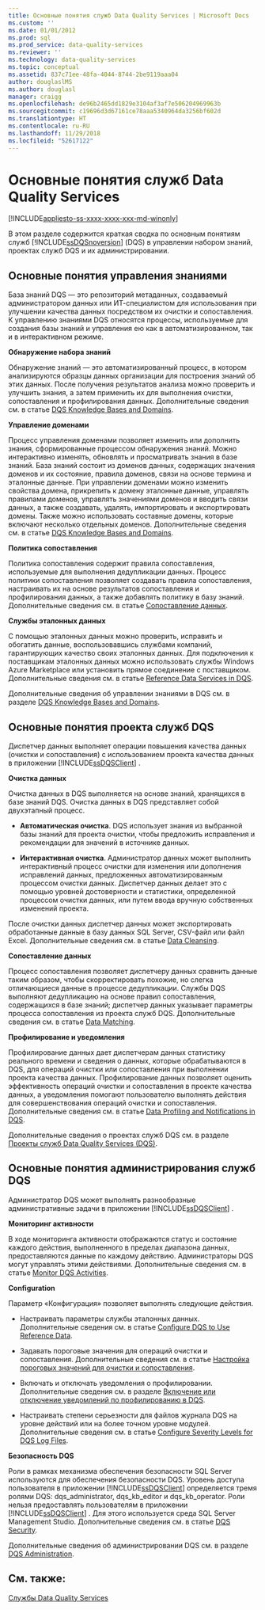 ```yaml
---
title: Основные понятия служб Data Quality Services | Microsoft Docs
ms.custom: ''
ms.date: 01/01/2012
ms.prod: sql
ms.prod_service: data-quality-services
ms.reviewer: ''
ms.technology: data-quality-services
ms.topic: conceptual
ms.assetid: 837c71ee-48fa-4044-8744-2be9119aaa04
author: douglaslMS
ms.author: douglasl
manager: craigg
ms.openlocfilehash: de96b2465dd1829e3104af3af7e506204969963b
ms.sourcegitcommit: c19696d3d67161ce78aaa5340964da3256bf602d
ms.translationtype: HT
ms.contentlocale: ru-RU
ms.lasthandoff: 11/29/2018
ms.locfileid: "52617122"
---
```

# <a name="data-quality-services-concepts"></a>Основные понятия служб Data Quality Services

[!INCLUDE[appliesto-ss-xxxx-xxxx-xxx-md-winonly](../includes/appliesto-ss-xxxx-xxxx-xxx-md-winonly.md)]

  В этом разделе содержится краткая сводка по основным понятиям служб [!INCLUDE[ssDQSnoversion](../includes/ssdqsnoversion-md.md)] (DQS) в управлении набором знаний, проектах служб DQS и их администрировании.  
  
##  <a name="Knowledge"></a> Основные понятия управления знаниями  
 База знаний DQS — это репозиторий метаданных, создаваемый администратором данных или ИТ-специалистом для использования при улучшении качества данных посредством их очистки и сопоставления. К управлению знаниями DQS относятся процессы, используемые для создания базы знаний и управления ею как в автоматизированном, так и в интерактивном режиме.  
  
 **Обнаружение набора знаний**  
  
 Обнаружение знаний — это автоматизированный процесс, в котором анализируются образцы данных организации для построения знаний об этих данных. После получения результатов анализа можно проверить и улучшить знания, а затем применить их для выполнения очистки, сопоставления и профилирования данных. Дополнительные сведения см. в статье [DQS Knowledge Bases and Domains](../data-quality-services/dqs-knowledge-bases-and-domains.md).  
  
 **Управление доменами**  
  
 Процесс управления доменами позволяет изменить или дополнить знания, сформированные процессом обнаружения знаний. Можно интерактивно изменять, обновлять и просматривать знания в базе знаний. База знаний состоит из доменов данных, содержащих значения доменов и их состояние, правила доменов, связи на основе термина и эталонные данные. При управлении доменами можно изменить свойства домена, прикрепить к домену эталонные данные, управлять правилами доменов, управлять значениями доменов и вводить связи данных, а также создавать, удалять, импортировать и экспортировать домены. Также можно использовать составные домены, которые включают несколько отдельных доменов. Дополнительные сведения см. в статье [DQS Knowledge Bases and Domains](../data-quality-services/dqs-knowledge-bases-and-domains.md).  
  
 **Политика сопоставления**  
  
 Политика сопоставления содержит правила сопоставления, используемые для выполнения дедупликации данных. Процесс политики сопоставления позволяет создавать правила сопоставления, настраивать их на основе результатов сопоставления и профилирования данных, а также добавлять политику в базу знаний. Дополнительные сведения см. в статье [Сопоставление данных](../data-quality-services/data-matching.md).  
  
 **Службы эталонных данных**  
  
 С помощью эталонных данных можно проверить, исправить и обогатить данные, воспользовавшись службами компаний, гарантирующих качество своих эталонных данных. Для подключения к поставщикам эталонных данных можно использовать службы Windows Azure Marketplace или установить прямое соединение с поставщиком. Дополнительные сведения см. в статье [Reference Data Services in DQS](../data-quality-services/reference-data-services-in-dqs.md).  
  
 Дополнительные сведения об управлении знаниями в DQS см. в разделе [DQS Knowledge Bases and Domains](../data-quality-services/dqs-knowledge-bases-and-domains.md).  
  
##  <a name="Projects"></a> Основные понятия проекта служб DQS  
 Диспетчер данных выполняет операции повышения качества данных (очистки и сопоставления) с использованием проекта качества данных в приложении [!INCLUDE[ssDQSClient](../includes/ssdqsclient-md.md)] .  
  
 **Очистка данных**  
  
 Очистка данных в DQS выполняется на основе знаний, хранящихся в базе знаний DQS. Очистка данных в DQS представляет собой двухэтапный процесс.  
  
-   **Автоматическая очистка**. DQS использует знания из выбранной базы знаний для проекта очистки, чтобы предложить исправления и рекомендации для значений в источнике данных.  
  
-   **Интерактивная очистка**. Администратор данных может выполнить интерактивный процесс очистки для изменения или дополнения исправлений данных, предложенных автоматизированным процессом очистки данных. Диспетчер данных делает это с помощью уровней достоверности и статистики, определенной процессом очистки данных, или путем ввода вручную собственных изменений проекта.  
  
 После очистки данных диспетчер данных может экспортировать обработанные данные в базу данных SQL Server, CSV-файл или файл Excel. Дополнительные сведения см. в статье [Data Cleansing](../data-quality-services/data-cleansing.md).  
  
 **Сопоставление данных**  
  
 Процесс сопоставления позволяет диспетчеру данных сравнить данные таким образом, чтобы скорректировать похожие, но слегка отличающиеся данные в процессе дедупликации. Службы DQS выполняют дедупликацию на основе правил сопоставления, содержащихся в базе знаний; диспетчер данных указывает параметры процесса сопоставления из проекта служб DQS. Дополнительные сведения см. в статье [Data Matching](../data-quality-services/data-matching.md).  
  
 **Профилирование и уведомления**  
  
 Профилирование данных дает диспетчерам данных статистику реального времени и сведения о данных, которые обрабатываются в DQS, для операций очистки или сопоставления при выполнении проекта качества данных. Профилирование данных позволяет оценить эффективность операций очистки и сопоставления в проекте качества данных, а уведомления помогают пользователю выполнять действия для совершенствования операций очистки и сопоставления. Дополнительные сведения см. в статье [Data Profiling and Notifications in DQS](../data-quality-services/data-profiling-and-notifications-in-dqs.md).  
  
 Дополнительные сведения о проектах служб DQS см. в разделе [Проекты служб Data Quality Services &#40;DQS&#41;](../data-quality-services/data-quality-projects-dqs.md).  
  
##  <a name="Admin"></a> Основные понятия администрирования служб DQS  
 Администратор DQS может выполнять разнообразные административные задачи в приложении [!INCLUDE[ssDQSClient](../includes/ssdqsclient-md.md)] .  
  
 **Мониторинг активности**  
  
 В ходе мониторинга активности отображаются статус и состояние каждого действия, выполненного в пределах диапазона данных, предоставляются данные по каждому действию. Администраторы DQS могут управлять этими действиями. Дополнительные сведения см. в статье [Monitor DQS Activities](../data-quality-services/monitor-dqs-activities.md).  
  
 **Configuration**  
  
 Параметр «Конфигурация» позволяет выполнять следующие действия.  
  
-   Настраивать параметры службы эталонных данных. Дополнительные сведения см. в статье [Configure DQS to Use Reference Data](../data-quality-services/configure-dqs-to-use-reference-data.md).  
  
-   Задавать пороговые значения для операций очистки и сопоставления. Дополнительные сведения см. в статье [Настройка пороговых значений для очистки и сопоставления](../data-quality-services/configure-threshold-values-for-cleansing-and-matching.md).  
  
-   Включать и отключать уведомления о профилировании. Дополнительные сведения см. в разделе [Включение или отключение уведомлений по профилированию в DQS](../data-quality-services/enable-or-disable-profiling-notifications-in-dqs.md).  
  
-   Настраивать степени серьезности для файлов журнала DQS на уровне действий или на более точном уровне модулей. Дополнительные сведения см. в статье [Configure Severity Levels for DQS Log Files](../data-quality-services/configure-severity-levels-for-dqs-log-files.md).  
  
 **Безопасность DQS**  
  
 Роли в рамках механизма обеспечения безопасности SQL Server используются для обеспечения безопасности DQS. Уровень доступа пользователя в приложении [!INCLUDE[ssDQSClient](../includes/ssdqsclient-md.md)] определяется тремя ролями DQS: dqs_administrator, dqs_kb_editor и dqs_kb_operator. Роли нельзя предоставлять пользователям в приложении [!INCLUDE[ssDQSClient](../includes/ssdqsclient-md.md)] . Для этого используется среда SQL Server Management Studio. Дополнительные сведения см. в статье [DQS Security](../data-quality-services/dqs-security.md).  
  
 Дополнительные сведения об администрировании DQS см. в разделе [DQS Administration](../data-quality-services/dqs-administration.md).  
  
## <a name="see-also"></a>См. также:  
 [Службы Data Quality Services](../data-quality-services/data-quality-services.md)  
  
  
